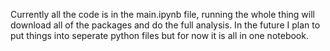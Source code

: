 Currently all the code is in the main.ipynb file, running the whole thing will download all of the packages and do the full analysis. 
In the future I plan to put things into seperate python files but for now it is all in one notebook.
